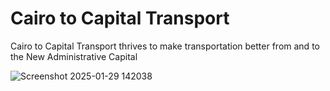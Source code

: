 # Cairo to Capital Transport
Cairo to Capital Transport thrives to make transportation better from and to the New Administrative Capital

![Screenshot 2025-01-29 142038](https://github.com/user-attachments/assets/762a74d2-cf83-48d9-93cb-9039443ade54)
